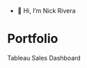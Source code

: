 - 👋 Hi, I’m Nick Rivera


<h1><b></b>Portfolio</b></h1>
Tableau Sales Dashboard 

<!---
nick-rivera-ru/nick-rivera-ru is a ✨ special ✨ repository because its `README.md` (this file) appears on your GitHub profile.
You can click the Preview link to take a look at your changes.
--->
